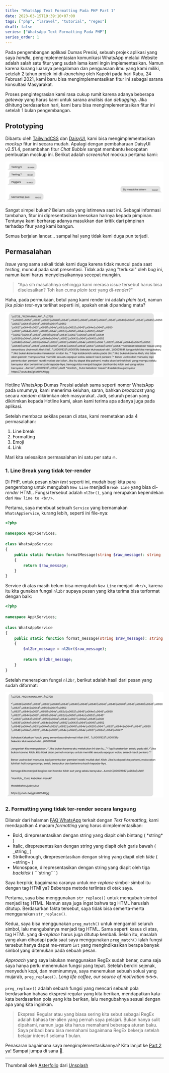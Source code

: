 ```yaml
---
title: "WhatsApp Text Formatting Pada PHP Part 1"
date: 2023-03-15T19:39:10+07:00
tags: ["php", "laravel", "tutorial", "regex"]
draft: false
series: ["WhatsApp Text Formatting Pada PHP"]
series_order: 1
---
```


Pada pengembangan aplikasi Dumas Presisi, sebuah projek aplikasi yang saya
_handle_, pengimplementasian komunikasi WhatsApp melalui Website adalah salah
satu fitur yang sudah lama kami ingin implementasikan. Namun karena kurang
luasnya pengalaman dan penguasaan ilmu yang kami miliki, setelah 2 tahun projek
ini di-_launching_ oleh Kapolri pada hari Rabu, 24 Februari 2021, kami baru bisa
mengimplementasikan fitur ini sebagai sarana konsultasi Masyarakat.

Proses pengintegrasian kami rasa cukup rumit karena adanya beberapa _gateway_
yang harus kami untuk sarana analisis dan _debugging_. Jika dihitung berdasarkan
hari, kami baru bisa mengimplementasikan fitur ini setelah 1 bulan pengembangan.

## Prototyping
Dibantu oleh [TailwindCSS](https://tailwindcss.com/) dan [DaisyUI](https://daisyui.com/),
kami bisa mengimplementasikan _mockup_ fitur ini secara mudah. Apalagi dengan
pembaharuan DaisyUI v2.51.4, penambahan fitur _Chat Bubble_ sangat membantu
kecepatan pembuatan mockup ini. Berikut adalah _screenshot_ mockup pertama kami:

![First Mockup](./ss1.png)

Sangat simpel bukan? Belum ada yang istimewa saat ini. Sebagai informasi tambahan,
fitur ini dipresentasikan keesokan harinya kepada pimpinan. Tentunya kami
berharap adanya masukkan dan kritik dari pimpinan terhadap fitur yang kami
bangun.

Semua berjalan lancar... sampai hal yang tidak kami duga pun terjadi.

## Permasalahan
_Issue_ yang sama sekali tidak kami duga karena tidak muncul pada saat _testing_,
muncul pada saat presentasi. Tidak ada yang "terlukai" oleh _bug_ ini, namun
kami harus menyelesaikannya secepat mungkin.

> "Apa sih masalahnya sehingga kami merasa _issue_ tersebut harus bisa diselesaikan? Toh kan cuma _plain text_ yang di-_render_?"

Haha, pada permukaan, betul yang kami render ini adalah _plain text_, namun jika
_plain text_-nya terlihat seperti ini, apakah enak dipandang mata?

![Bug pada pesan](./ss2.png)

Hotline WhatsApp Dumas Presisi adalah sama seperti nomor WhatsApp pada umumnya,
kami menerima keluhan, saran, bahkan _broadcast_ yang secara _random_ dikirimkan
oleh masyarakat. Jadi, seluruh pesan yang dikirimkan kepada Hotline kami, akan
kami terima apa adanya juga pada aplikasi.

Setelah membaca sekilas pesan di atas, kami memetakan ada 4 permasalahan:
1. Line break
1. Formatting
1. Emoji
1. Link

Mari kita selesaikan permasalahan ini satu per satu 🔥.

### 1. Line Break yang tidak ter-render
Di PHP, untuk pesan _plain text_ seperti ini, mudah bagi kita para pengembang
untuk mengubah `New Line` menjadi `Break Line` yang bisa di-_render_ HTML.
Fungsi tersebut adalah `nl2br()`, yang merupakan kependekan dari
`New line to <br/>`.

Pertama, saya membuat sebuah `Service` yang bernamakan `WhatsAppService`, kurang
lebih, seperti ini file-nya:

```php
<?php

namespace App\Services;

class WhatsAppService
{
    public static function formatMessage(string $raw_message): string
    {
        return $raw_message;
    }
}
```

Service di atas masih belum bisa mengubah `New Line` menjadi `<br/>`, karena itu
kita gunakan fungsi `nl2br` supaya pesan yang kita terima bisa terformat dengan
baik:

```php
<?php

namespace App\Services;

class WhatsAppService
{
    public static function format_message(string $raw_message): string
    {
        $nl2br_message = nl2br($raw_message);

        return $nl2br_message;
    }
}
```

Setelah menerapkan fungsi `nl2br`, berikut adalah hasil dari pesan yang sudah
diformat:

![Screenshot pesan setelah kami menerapkan fungsi nl2br](./ss3.png)

### 2. Formatting yang tidak ter-render secara langsung
Dilansir dari halaman [FAQ WhatsApp](https://faq.whatsapp.com/539178204879377)
terkait dengan _Text Formatting_, kami mendapatkan 4 macam _formatting_ yang
harus diimplementasikan:
- Bold, direpresentasikan dengan string yang diapit oleh bintang ( \*string\* )
- Italic, direpresentasikan dengan string yang diapit oleh garis bawah ( \_string\_ )
- Strikethrough, direpresentasikan dengan string yang diapit oleh _tilde_ ( \~string\~ )
- Monospace, direpresentasikan dengan string yang diapit oleh tiga _backtick_ ( \```string\``` )

Saya berpikir, bagaimana caranya untuk me-_replace_ simbol-simbol itu dengan
tag HTMl ya? Beberapa metode terlintas di otak saya.

Pertama, saya bisa menggunakan `str_replace()` untuk mengubah simbol menjadi
tag HTML. Namun saya juga ingat bahwa tag HTML haruslah ditutup. Berdasarkan
fakta tersebut, saya tidak bisa semerta-merta menggunakan `str_replace()`.

Kedua, saya bisa menggunakan `preg_match()` untuk mengambil seluruh simbol, lalu
mengubahnya menjadi tag HTML. Sama seperti kasus di atas, tag HTML yang di-_replace_
harus juga ditutup kembali. Selain itu, masalah yang akan dihadapi pada saat
saya menggunakan `preg_match()` ialah fungsi tersebut hanya dapat me-_return_
`int` yang mengindikasikan berapa banyak simbol yang ditemukan pada sebuah pesan.

_Approach_ yang saya lakukan menggunakan RegEx sudah benar, cuma saja saya hanya
perlu menemukan fungsi yang tepat. Setelah berdiri sejenak, menyeduh kopi, dan
meminumnya, saya menemukan sebuah solusi yang mujarab, `preg_replace()`.
_Long life coffee, our source of motivation_ ☕️☕️☕️. 

`preg_replace()` adalah sebuah fungsi yang mencari sebuah pola berdasarkan
bahasa ekspresi regular yang kita berikan, mendapatkan kata-kata berdasarkan pola
yang kita berikan, lalu mengubahnya sesuai dengan apa yang kita inginkan.

> Ekspresi Regular atau yang biasa sering kita sebut sebagai RegEx adalah
bahasa ter-alien yang pernah saya pelajari. Bukan hanya sulit dipahami, namun
juga kita harus memahami beberapa aturan baku. Saya pribadi baru bisa memahami
bagaimana RegEx bekerja setelah belajar intensif selama 1 bulan.

Penasaran bagaimana saya mengimplementasikannya? Kita lanjut ke
[Part 2](../whatsapp-text-formatting-pada-php-part-2) ya! Sampai jumpa di sana 👋.

---

Thumbnail oleh <a href="https://unsplash.com/@asterfolio?utm_source=unsplash&utm_medium=referral&utm_content=creditCopyText">Asterfolio</a> dari <a href="https://unsplash.com/wallpapers/apps/whatsapp?utm_source=unsplash&utm_medium=referral&utm_content=creditCopyText">Unsplash</a>
